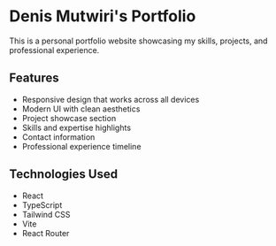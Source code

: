 # Denis Mutwiri's Portfolio

This is a personal portfolio website showcasing my skills, projects, and professional experience.

## Features

- Responsive design that works across all devices
- Modern UI with clean aesthetics
- Project showcase section
- Skills and expertise highlights
- Contact information
- Professional experience timeline

## Technologies Used

- React
- TypeScript
- Tailwind CSS
- Vite
- React Router